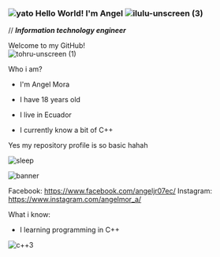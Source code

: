 ### ![yato](https://user-images.githubusercontent.com/105449326/178090193-b7ce7668-4e6f-42b9-baa2-5dff6fb6721b.png) Hello World! I'm Angel  ![ilulu-unscreen (3)](https://user-images.githubusercontent.com/105449326/178090958-bd06a702-a5e0-425f-ade4-dd891637f676.gif)
// ***Information technology engineer***  


Welcome to my GitHub!     
![tohru-unscreen (1)](https://user-images.githubusercontent.com/105449326/178091036-b0f5bf17-c707-46df-abaa-2d8ce1223ff1.gif)

Who i am?   

- I'm Angel Mora 

- I have 18 years old 

- I live in Ecuador

- I currently know a bit of C++ 

Yes my repository profile is so basic hahah   

![sleep](https://user-images.githubusercontent.com/105449326/178090478-5294ed6f-f628-459e-b272-cf9ffb1230c4.png)


![banner](https://user-images.githubusercontent.com/105449326/178090074-d87470c5-4102-4f07-b979-59c4f9d7645f.png)

Facebook: https://www.facebook.com/angeljr07ec/
Instagram: https://www.instagram.com/angelmor_a/

What i know: 

- I learning programming in C++ 
  
![c++3](https://user-images.githubusercontent.com/105449326/178089734-d284f8a8-e117-4708-bcaa-6f6b736e9dd0.png)



    

<!--
**angelmora2004/angelmora2004** is a ✨ _special_ ✨ repository because its `README.md` (this file) appears on your GitHub profile.

Here are some ideas to get you started:

- 🔭 I’m currently working on ...
- 🌱 I’m currently learning ...
- 👯 I’m looking to collaborate on ...
- 🤔 I’m looking for help with ...
- 💬 Ask me about ...
- 📫 How to reach me: ...
- 😄 Pronouns: ...
- ⚡ Fun fact: ...
-->

